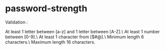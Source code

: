 # password-strength


Validation :

At least 1 letter between [a-z] and 1 letter between [A-Z].\\
At least 1 number between [0-9].\\
At least 1 character from [$#@].\\
Minimum length 6 characters.\\
Maximum length 16 characters.
